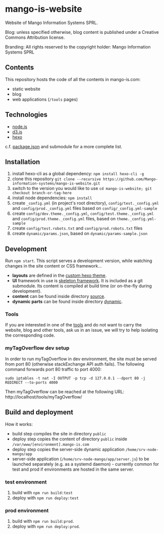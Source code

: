 mango-is-website
=============

Website of Mango Information Systems SPRL.

Blog: unless specified otherwise, blog content is published under a Creative Commons Attribution license.

Branding: All rights reserved to the copyright holder: Mango Information Systems SPRL

## Contents

This repository hosts the code of all the contents in mango-is.com:

* static website
* blog
* web applications (`/tools` pages)

## Technologies

* [node.js](https://nodejs.org/en/)
* [d3.js](https://d3js.org/)
* [hexo](https://hexo.io/)

c.f. [package.json](package.json) and submodule for a more complete list.

## Installation

1. install hexo-cli as a global dependency: `npm install hexo-cli -g`
2. clone this repository `git clone --recursive https://github.com/Mango-information-systems/mango-is-website.git`
3. switch to the version you would like to use `cd mango-is-website; git checkout branch-or-tag-here`
4. install node dependencies: `npm install`
5. create `_config.yml` (in project's root directory), `config/test._config.yml` and `config/prod._config.yml` files based on `config/_config.yml-sample`
6. create `config/dev.theme._config.yml`, `config/test.theme._config.yml` and `config/prod.theme._config.yml` files, based on `theme._config.yml-sample`
7. create `config/test.robots.txt` and `config/prod.robots.txt` files
8. create `dynamic/params.json`, based on `dynamic/params-sample.json`

## Development

Run `npm start`. This script serves a development version, while watching changes in the site content or CSS framework...

* **layouts** are defined in the [custom hexo theme](themes/mango-information-systems).
* **UI** framework in use is [skeleton framework](https://github.com/Mango-information-systems/skeleton-framework). It is included as a git submodule. Its content is compiled at build time (or on-the-fly during development).
* **content** can be found inside directory [source](source).
* **dynamic parts** can be found inside directory [dynamic](dynamic).

### Tools

If you are interested in one of the [tools](https://mango-is.com/tools/) and do not want to carry the website, blog and other tools, ask us in an issue, we will try to help isolating the corresponding code.

### myTagOverflow dev setup

In order to run myTagOverflow in dev environment, the site must be served from port 80 (otherwise stackExchange API auth fails). The following command forwards port 80 traffic to port 4000:

    sudo iptables -t nat -I OUTPUT -p tcp -d 127.0.0.1 --dport 80 -j REDIRECT --to-ports 4000
    
Then myTagOverflow can be reached at the following URL: http://localhost/tools/myTagOverflow/


## Build and deployment 

How it works:

* build step compiles the site in directory `public`
* deploy step copies the content of directory `public` inside `/var/www/[environment].mango-is.com`
* deploy step copies the server-side dynamic application `/home/srv-node-mango/app`
* server-side application (`/home/srv-node-mango/app/server.js`) to be launched separately (e.g. as a systemd daemon) - currently common for test and prod if environments are hosted in the same server.

### test environment

1. build with `npm run build:test`
2. deploy with `npm run deploy:test`

### prod environment

1. build with `npm run build:prod`.
2. deploy with `npm run deploy:prod`.
